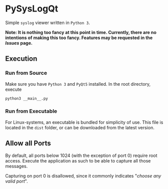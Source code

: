 # PySysLogQt
Simple `syslog` viewer written in `Python 3`.

**Note: It is nothing too fancy at this point in time. Currently, there are
no intentions of making this too fancy. Features may be requested in the
_Issues_ page.**

## Execution
### Run from Source
Make sure you have `Python 3` and `PyQt5` installed.
In the root directory, execute
```bash
python3 __main__.py
```

### Run from Executable
For Linux-systems, an executable is bundled for simplicity of use. This file
is located in the `dist` folder, or can be downloaded from the latest version.

## Allow all Ports
By default, all ports below 1024 (with the exception of port 0) require root
access. Execute the application as such to be able to capture all those
messages.

Capturing on port 0 is disallowed, since it commonly indicates "_choose any
valid port_".
